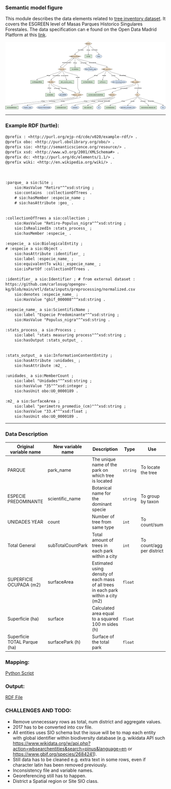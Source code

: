 ### Semantic model figure

This module describes the data elements related to [tree inventory dataset](https://github.com/carlosug/opengov-kg/blob/main/etl/data/inputs/preprocessing). It covers the ESGREEN level of Masas Parques Historico Singulares Forestales. The data specification can e found on the Open Data Madrid Platform at this [link](https://datos.madrid.es/FWProjects/egob/Catalogo/MedioAmbiente/ZonasVerdes/ficheros/Estructura_DS_Masas.pdf).


<p align="center">
    <a href="../images/arbolado_5.png" target="_blank">
        <img src="../images/arbolado_5.png">
    </a>
</p>

***

### Example RDF (turtle):

```ttl
@prefix : <http://purl.org/ejp-rd/cde/v020/example-rdf/> .
@prefix obo: <http://purl.obolibrary.org/obo/> . 
@prefix sio: <http://semanticscience.org/resource/> .
@prefix xsd: <http://www.w3.org/2001/XMLSchema#> .
@prefix dc: <http://purl.org/dc/elements/1.1/> .
@prefix wiki: <http://en.wikipedia.org/wiki/> .



:parque_ a sio:Site ;
    sio:HasValue "Retiro"^^xsd:string ;
    sio:contains  :collectionOfTrees .
    # sio:hasMember :especie_name ;
    # sio:hasAttribute :geo_ .


:collectionOfTrees a sio:collection ;
    sio:HasValue "Retiro-Populus_nigra"^^xsd:string ;
    sio:IsRealizedIn :stats_process_ ;
    sio:hasMember :especie_ .

:especie_ a sio:BiologicalEntity ;
# :especie a sio:Object .
    sio:hasAttribute :identifier_ ;
    sio:label :especie_name_ ;
    sio:equivalentTo wiki:_especie_name_ ;
    sio:isPartOf :collectionOfTrees .

:identifier_ a sio:Identifier ; # from external dataset : https://github.com/carlosug/opengov-kg/blob/main/etl/data/inputs/preprocessing/normalized.csv
    sio:denotes :especie_name_ ;
    sio:HasValue "gbif_000008"^^xsd:string .

:especie_name_ a sio:ScientificName ;
    sio:label "Especie Predominante"^^xsd:string ;
    sio:HasValue "Populus_nigra"^^xsd:string .

:stats_process_ a sio:Process ;
    sio:label "stats measuring process"^^xsd:string ;
    sio:hasOutput :stats_output_ .


:stats_output_ a sio:InformationContentEntity ;
    sio:hasAttribute :unidades_ ;
    sio:hasAttribute :m2_ .

:unidades_ a sio:MemberCount ;
    sio:label "Unidades"^^xsd:string ;
    sio:hasValue "35"^^xsd:integer ;
    sio:hasUnit obo:UO_0000189 .

:m2_ a sio:SurfaceArea ;
    sio:label "perimetro_promedio_(cm)"^^xsd:string ;
    sio:hasValue "33.4"^^xsd:float ;
    sio:hasUnit obo:UO_0000189 .

```

***

### Data Description
  
| Original variable name       | New variable name | Description                                                  | Type   | Use                       |
| ---------------------------- | ----------------- | ------------------------------------------------------------ | ------ | ------------------------- |
| PARQUE                       | park_name         | The unique name of the park on which tree is located         | `string` | To locate the tree        |
| ESPECIE PREDOMINANTE         | scientific_name   | Botanical name for the dominant specie                       | `string` | To group by taxon         |
| UNIDADES YEAR                | count             | Number of tree from same type                                | `int`    | To count/sum              |
| Total General                | subTotalCountPark | Total amount of trees in each park within a city             | `int`    | To count/agg per district |
| SUPERFICIE OCUPADA (m2)      | surfaceArea       | Estimated using density of each mass of all trees in each park within a city (m2) | `float`  |                           |
| Superficie (ha)              | surface           | Calculated area equal to a squared 100 m sides (h)           | `float`  |                           |
| Superficie TOTAL Parque (ha) | surfacePark (h)   | Surface of the total park                                    | `float`  |                           |

### Mapping:
[Python Script](https://github.com/carlosug/opengov-kg/blob/main/etl/generate_rdf5.py)
### Output:
[RDF File](https://github.com/carlosug/opengov-kg/blob/main/etl/outputs/rdflib-output5.ttl)

### CHALLENGES AND TODO:
* Remove unnecessary rows as total, num district and aggregate values.
* 2017 has to be converted into csv file.
* All entities uses SIO schema but the issue will be to map each entity with global identifier within biodiversity database (e.g. wikidata API such https://www.wikidata.org/w/api.php?action=wbsearchentities&search=pinus&language=en or https://www.gbif.org/species/2684241).
* Still data has to be cleaned e.g. extra text in some rows, even if character latin has been removed previously.
* Inconsistency file and variable names.
* Georeferencing still has to happen.
* District a Spatial region or Site SIO class.
